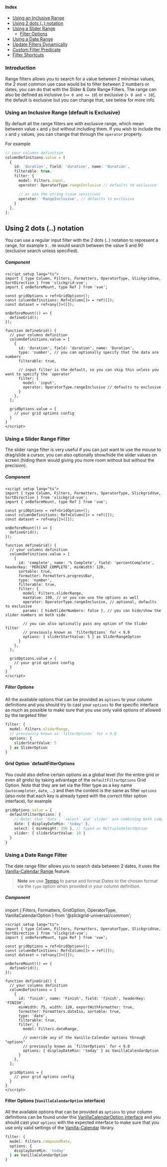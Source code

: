 #### Index
- [Using an Inclusive Range](#using-an-inclusive-range-default-is-exclusive)
- [Using 2 dots (..) notation](#using-2-dots--notation)
- [Using a Slider Range](#using-a-slider-range-filter)
  - [Filter Options](#filter-options)
- [Using a Date Range](#using-a-date-range-filter)
- [Update Filters Dynamically](input-filter.md#update-filters-dynamically)
- [Custom Filter Predicate](input-filter.md#custom-filter-predicate)
- [Filter Shortcuts](input-filter.md#filter-shortcuts)

### Introduction
Range filters allows you to search for a value between 2 min/max values, the 2 most common use case would be to filter between 2 numbers or dates, you can do that with the Slider & Date Range Filters. The range can also be defined as inclusive (`>= 0 and <= 10`) or exclusive (`> 0 and < 10`), the default is exclusive but you can change that, see below for more info.

### Using an Inclusive Range (default is Exclusive)
By default all the range filters are with exclusive range, which mean between value `x` and `y` but without including them. If you wish to include the `x` and `y` values, you can change that through the `operator` property.

For example
```ts
// your columns definition
columnDefinitions.value = [
  {
    id: 'duration', field: 'duration', name: 'Duration',
    filterable: true,
    filter: {
      model: Filters.input,
      operator: OperatorType.rangeInclusive // defaults to exclusive

      // or use the string (case sensitive)
      operator: 'RangeInclusive', // defaults to exclusive
    }
  },
];
```

## Using 2 dots (..) notation
You can use a regular input filter with the 2 dots (..) notation to represent a range, for example `5..90` would search between the value 5 and 90 (exclusive search unless specified).

##### Component
```vue
<script setup lang="ts">
import { type Column, Filters, Formatters, OperatorType, SlickgridVue, SortDirection } from 'slickgrid-vue';
import { onBeforeMount, type Ref } from 'vue';

const gridOptions = ref<GridOption>();
const columnDefinitions: Ref<Column[]> = ref([]);
const dataset = ref<any[]>([]);

onBeforeMount(() => {
  defineGrid();
});

function defineGrid() {
  // your columns definition
  columnDefinitions.value = [
    {
      id: 'duration', field: 'duration', name: 'Duration',
      type: 'number', // you can optionally specify that the data are numbers
      filterable: true,

      // input filter is the default, so you can skip this unless you want to specify the `operator`
      filter: {
        model: 'input',
        operator: OperatorType.rangeInclusive // defaults to exclusive
      }
    },
  ];

  gridOptions.value = {
    // your grid options config
  }
}
</script>
```

### Using a Slider Range Filter
The slider range filter is very useful if you can just want to use the mouse to drag/slide a cursor, you can also optionally show/hide the slider values on screen (hiding them would giving you more room without but without the precision).

##### Component
```vue
<script setup lang="ts">
import { type Column, Filters, Formatters, OperatorType, SlickgridVue, SortDirection } from 'slickgrid-vue';
import { onBeforeMount, type Ref } from 'vue';

const gridOptions = ref<GridOption>();
const columnDefinitions: Ref<Column[]> = ref([]);
const dataset = ref<any[]>([]);

onBeforeMount(() => {
  defineGrid();
});

function defineGrid() {
  // your columns definition
  columnDefinitions.value = [
    {
      id: 'complete', name: '% Complete', field: 'percentComplete', headerKey: 'PERCENT_COMPLETE', minWidth: 120,
      sortable: true,
      formatter: Formatters.progressBar,
      type: 'number',
      filterable: true,
      filter: {
        model: Filters.sliderRange,
        maxValue: 100, // or you can use the options as well
        operator: OperatorType.rangeInclusive, // optional, defaults to exclusive
        params: { hideSliderNumbers: false }, // you can hide/show the slider numbers on both side

        // you can also optionally pass any option of the Slider filter
        // previously known as `filterOptions` for < 9.0
        options: { sliderStartValue: 5 } as SliderRangeOption
      }
    },
  ];

  gridOptions.value = {
    // your grid options config
  }
}
</script>
```

##### Filter Options
All the available options that can be provided as `options` to your column definitions and you should try to cast your `options` to the specific interface as much as possible to make sure that you use only valid options of allowed by the targeted filter

```ts
filter: {
  model: Filters.sliderRange,
  // previously known as `filterOptions` for < 9.0
  options: {
    sliderStartValue: 5
  } as SliderOption
}
```

#### Grid Option `defaultFilterOptions
You could also define certain options as a global level (for the entire grid or even all grids) by taking advantage of the `defaultFilterOptions` Grid Option. Note that they are set via the filter type as a key name (`autocompleter`, `date`, ...) and then the content is the same as filter `options` (also note that each key is already typed with the correct filter option interface), for example

```ts
gridOptions.value = {
  defaultFilterOptions: {
    // Note: that `date`, `select` and `slider` are combining both compound & range filters together
    date: { displayDateMin: 'today' },
    select: { minHeight: 350 }, // typed as MultipleSelectOption
    slider: { sliderStartValue: 10 }
  }
}
```

### Using a Date Range Filter
The date range filter allows you to search data between 2 dates, it uses the [Vanilla-Calendar Range](https://vanilla-calendar.pro/) feature.

> **Note** we use [Tempo](https://tempo.formkit.com/) to parse and format Dates to the chosen format via the `type` option when provided in your column definition.

##### Component
import { Filters, Formatters, GridOption, OperatorType, VanillaCalendarOption } from '@slickgrid-universal/common';

```vue
<script setup lang="ts">
import { type Column, Filters, Formatters, OperatorType, SlickgridVue, SortDirection } from 'slickgrid-vue';
import { onBeforeMount, type Ref } from 'vue';

const gridOptions = ref<GridOption>();
const columnDefinitions: Ref<Column[]> = ref([]);
const dataset = ref<any[]>([]);

onBeforeMount(() => {
  defineGrid();
});

function defineGrid() {
  // your columns definition
  columnDefinitions = [
    {
      id: 'finish', name: 'Finish', field: 'finish', headerKey: 'FINISH',
      minWidth: 75, width: 120, exportWithFormatter: true,
      formatter: Formatters.dateIso, sortable: true,
      type: 'date',
      filterable: true,
      filter: {
        model: Filters.dateRange,

        // override any of the Vanilla-Calendar options through "options"
        // previously known as `filterOptions` for < 9.0
        options: { displayDateMin: 'today' } as VanillaCalendarOption
      }
    },
  ];

  gridOptions = {
    // your grid options config
  }
}
</script>
```

#### Filter Options (`VanillaCalendarOption` interface)
All the available options that can be provided as `options` to your column definitions can be found under this [VanillaCalendarOption interface](https://github.com/ghiscoding/slickgrid-universal/blob/master/packages/common/src/interfaces/vanillaCalendarOption.interface.ts) and you should cast your `options` with the expected interface to make sure that you use only valid settings of the [Vanilla-Calendar](https://vanilla-calendar.pro/docs/reference/additionally/settings) library.

```ts
filter: {
  model: Filters.compoundDate,
  options: {
    displayDateMin: 'today'
  } as VanillaCalendarOption
}
```

